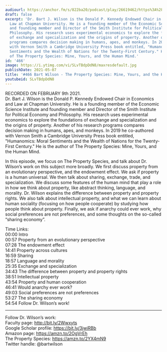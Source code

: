 ```yaml
---
audiourl: https://anchor.fm/s/822ba20/podcast/play/26619462/https%3A%2F%2Fd3ctxlq1ktw2nl.cloudfront.net%2Fstaging%2F2021-1-12%2Fa106ee80-3414-7f4e-442c-61827099daa2.m4a
draft: false
excerpt: 'Dr. Bart J. Wilson is the Donald P. Kennedy Endowed Chair in Economics and
  Law at Chapman University. He is a founding member of the Economic Science Institute
  and founding member and Director of the Smith Institute for Political Economy and
  Philosophy. His research uses experimental economics to explore the foundations
  of exchange and specialization and the origins of property. Another of his research
  programs compares decision making in humans, apes, and monkeys. In 2019 he co-authored
  with Vernon Smith a Cambridge University Press book entitled, "Humanomics: Moral
  Sentiments and the Wealth of Nations for the Twenty-First Century." He is the author
  of The Property Species: Mine, Yours, and the Human Mind.'
id: '466'
image: https://i.ytimg.com/vi/SLvTBdpDdN8/maxresdefault.jpg
publishDate: 2021-05-07
title: '#466 Bart Wilson - The Property Species: Mine, Yours, and the Human Mind'
youtubeid: SLvTBdpDdN8
---
```

<div class="timelinks">

RECORDED ON FEBRUARY 9th 2021.  
Dr. Bart J. Wilson is the Donald P. Kennedy Endowed Chair in Economics and Law at Chapman University. He is a founding member of the Economic Science Institute and founding member and Director of the Smith Institute for Political Economy and Philosophy. His research uses experimental economics to explore the foundations of exchange and specialization and the origins of property. Another of his research programs compares decision making in humans, apes, and monkeys. In 2019 he co-authored with Vernon Smith a Cambridge University Press book entitled, "Humanomics: Moral Sentiments and the Wealth of Nations for the Twenty-First Century." He is the author of The Property Species: Mine, Yours, and the Human Mind.

In this episode, we focus on The Property Species, and talk about Dr. Wilson’s work on this subject more broadly. We first discuss property from an evolutionary perspective, and the endowment effect. We ask if property is a human universal. We then talk about sharing, exchange, trade, and specialization. We discuss some features of the human mind that play a role in how we think about property, like abstract thinking, language, and morality. Dr. Wilson explains the difference between property and property rights. We also talk about intellectual property, and what we can learn about human sociality (focusing on how people cooperate) by studying how people think about property. Finally, we ask if anarchy could ever work, why social preferences are not preferences, and some thoughts on the so-called “sharing economy”.

Time Links:  
<time>00:00</time> Intro  
<time>00:57</time> Property from an evolutionary perspective  
<time>07:28</time> The endowment effect  
<time>14:41</time> Property across cultures  
<time>16:59</time> Sharing  
<time>18:57</time> Language and morality  
<time>25:35</time> Exchange and specialization  
<time>34:43</time> The difference between property and property rights  
<time>38:51</time> Intellectual property  
<time>43:54</time> Property and human cooperation  
<time>46:41</time> Would anarchy ever work?  
<time>49:03</time> Social preferences are not preferences  
<time>53:27</time> The sharing economy  
<time>54:54</time> Follow Dr. Wilson’s work!

---

Follow Dr. Wilson’s work:  
Faculty page: http://bit.ly/2Wwxyts  
Google Scholar profile: https://bit.ly/3jwiRBb  
Amazon page: https://amzn.to/2OgVrEh  
The Property Species: https://amzn.to/2YX4mN9  
Twitter handle: @bartwilson
</div>

